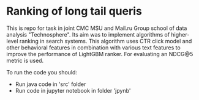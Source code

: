 # Ranking of long tail queris

This is repo for task in joint CMC MSU and Mail.ru Group school of data analysis "Technosphere". 
Its aim was to implement algorithms of higher-level ranking in search systems. 
This algorithm uses CTR click model and other behavioral features in combination with various text features to improve the performance of LightGBM ranker.
For evaluating an NDCG@5 metric is used.

To run the code you should:
- Run java code in 'src' folder
- Run code in jupyter notebook in folder 'jpynb'
